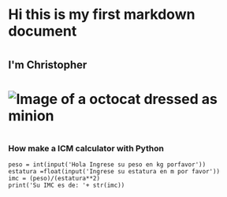 # <h1> Hi this is my first markdown document
# <h2> I'm Christopher
# ![Image of a octocat dressed as minion](https://octodex.github.com/images/minion.png)
# <h3> How make a ICM calculator with Python
```
peso = int(input('Hola Ingrese su peso en kg porfavor'))
estatura =float(input('Ingrese su estatura en m por favor'))
imc = (peso)/(estatura**2)
print('Su IMC es de: '+ str(imc))

```
